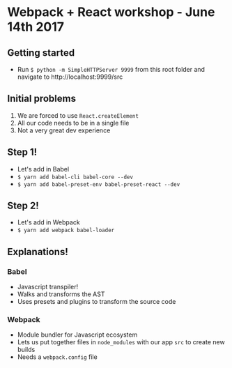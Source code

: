 # Webpack + React workshop - June 14th 2017

## Getting started
- Run `$ python -m SimpleHTTPServer 9999` from this root folder and navigate to http://localhost:9999/src

## Initial problems
1. We are forced to use `React.createElement`
2. All our code needs to be in a single file
3. Not a very great dev experience

## Step 1!
- Let's add in Babel
- `$ yarn add babel-cli babel-core --dev`
- `$ yarn add babel-preset-env babel-preset-react --dev`


## Step 2!
- Let's add in Webpack
- `$ yarn add webpack babel-loader`

## Explanations!
### Babel
- Javascript transpiler!
- Walks and transforms the AST
- Uses presets and plugins to transform the source code

### Webpack
- Module bundler for Javascript ecosystem
- Lets us put together files in `node_modules` with our app `src` to create new builds
- Needs a `webpack.config` file
